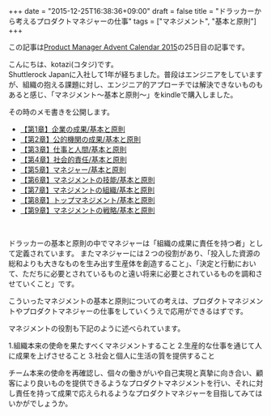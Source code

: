 +++
date = "2015-12-25T16:38:36+09:00"
draft = false
title = "ドラッカーから考えるプロダクトマネジャーの仕事"
tags = ["マネジメント", "基本と原則"]
+++

この記事は[Product Manager Advent Calendar 2015](http://qiita.com/advent-calendar/2015/productmanager)の25日目の記事です。

こんにちは、kotazi(コタジ)です。  
Shuttlerock Japanに入社して1年が経ちました。普段はエンジニアをしていますが、組織の抱える課題に対し、エンジニア的アプローチでは解決できないものもあると感じ、「マネジメント〜基本と原則〜」をkindleで購入しました。

その時のメモ書きを公開します。  

- [【第1章】企業の成果/基本と原則](http://kotazi.github.io/blog/post/2015112001/)
- [【第2章】公的機関の成果/基本と原則](http://kotazi.github.io/blog/post/2015112301/)
- [【第3章】仕事と人間/基本と原則](http://kotazi.github.io/blog/post/20151202/)
- [【第4章】社会的責任/基本と原則](http://kotazi.github.io/blog/post/20151208_management/)
- [【第5章】マネジャー/基本と原則](http://kotazi.github.io/blog/post/20151209_management/)
- [【第6章】マネジメントの技能/基本と原則](http://kotazi.github.io/blog/post/20151214_management//)
- [【第7章】マネジメントの組織/基本と原則](http://kotazi.github.io/blog/post/20151221_managemant/)
- [【第8章】トップマネジメント/基本と原則](http://kotazi.github.io/blog/post/20151223_management//)
- [【第9章】マネジメントの戦略/基本と原則](http://kotazi.github.io/blog/post/20151224_management2/)

<br>

ドラッカーの基本と原則の中でマネジャーは「組織の成果に責任を持つ者」として定義されています。
またマネジャーには２つの役割があり、「投入した資源の総和よりも大きなものを生み出す生産体を創造すること」、「決定と行動において、ただちに必要とされているものと遠い将来に必要とされているものを調和させていくこと」です。

こういったマネジメントの基本と原則についての考えは、プロダクトマネジメントやプロダクトマネジャーの仕事をしていくうえで応用ができるはずです。

マネジメントの役割も下記のように述べられています。

1.組織本来の使命を果たすべくマネジメントすること
2.生産的な仕事を通じて人に成果を上げさせること
3.社会と個人に生活の質を提供すること

チーム本来の使命を再確認し、個々の働きがいや自己実現と真摯に向き合い、顧客により良いものを提供できるようなプロダクトマネジメントを行い、それに対し責任を持って成果で応えられるようなプロダクトマネジャーを目指してみてはいかがでしょうか。

